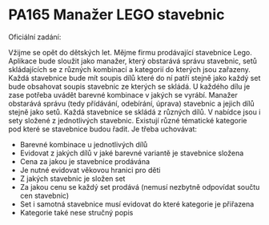 PA165 Manažer LEGO stavebnic
============================
Oficiální zadání:

Vžijme se opět do dětských let. Mějme firmu prodávající stavebnice Lego.
Aplikace bude sloužit jako manažer, který obstarává správu stavebnic,
setů skládajících se z různých kombinací a kategorií do kterých jsou zařazeny. 
Každá stavebnice bude mít soupis dílů které do ní patří stejně jako
každý set bude obsahovat soupis stavebnic ze kterých se skládá.
U každého dílu je zase potřeba uvádět barevné kombinace v jakých se vyrábí.
Manažer obstarává správu (tedy přídávání, odebírání, úprava) stavebnic a jejich dílů stejně jako setů.
Každá stavebnice se skládá z různých dílů. V nabídce jsou i sety složené z jednotlivých stavebnic.
Existují různé tématické kategorie pod které se stavebnice budou řadit. Je třeba uchovávat:

- Barevné kombinace u jednotlivých dílů
- Evidovat z jakých dílů v jaké barevné variantě je stavebnice složena
- Cena za jakou je stavebnice prodávána
- Je nutné evidovat věkovou hranici pro děti
- Z jakých stavebnic je složen set
- Za jakou cenu se každý set prodává (nemusí nezbytně odpovídat součtu cen stavebnic)
- Set i samotná stavebnice musí evidovat do které kategorie je přiřazena
- Kategorie také nese stručný popis
